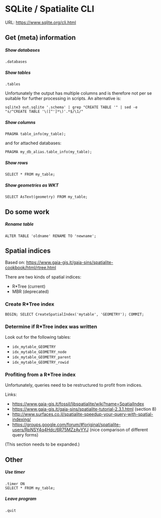 # SQLite / Spatialite CLI

URL: https://www.sqlite.org/cli.html

## Get (meta) information

##### Show databases

    .databases

##### Show tables

    .tables

Unfortunately the output has multiple columns and is therefore not per se suitable for further processing in scripts. An alternative is:

    sqlite3 out.sqlite '.schema' | grep "CREATE TABLE '" | sed -e "s/^CREATE TABLE '\([^']*\)'.*$/\1/"

##### Show columns

    PRAGMA table_info(my_table);

and for attached databases:

    PRAGMA my_db_alias.table_info(my_table);

##### Show rows

    SELECT * FROM my_table;

##### Show geometries as WKT

    SELECT AsText(geometry) FROM my_table;

## Do some work

##### Rename table

    ALTER TABLE 'oldname' RENAME TO 'newname';

## Spatial indices

Based on: https://www.gaia-gis.it/gaia-sins/spatialite-cookbook/html/rtree.html

There are two kinds of spatial indices:

- R*Tree (current)
- MBR (deprecated)

### Create R*Tree index

    BEGIN; SELECT CreateSpatialIndex('mytable', 'GEOMETRY'); COMMIT;

### Determine if R*Tree index was written

Look out for the following tables:

- `idx_mytable_GEOMETRY`
- `idx_mytable_GEOMETRY_node`
- `idx_mytable_GEOMETRY_parent`
- `idx_mytable_GEOMETRY_rowid`

### Profiting from a R*Tree index

Unfortunately, queries need to be restructured to profit from indices.

Links:
- https://www.gaia-gis.it/fossil/libspatialite/wiki?name=SpatialIndex
- https://www.gaia-gis.it/gaia-sins/spatialite-tutorial-2.3.1.html (section 8)
- http://www.surfaces.co.il/spatialite-speedup-your-query-with-spatial-indexing/
- https://groups.google.com/forum/#!original/spatialite-users/RpNSY4q4Hdc/6R75MZzAvYYJ (nice comparison of different query forms)

(This section needs to be expanded.)

## Other

##### Use timer

    .timer ON
    SELECT * FROM my_table;

##### Leave program

    .quit

